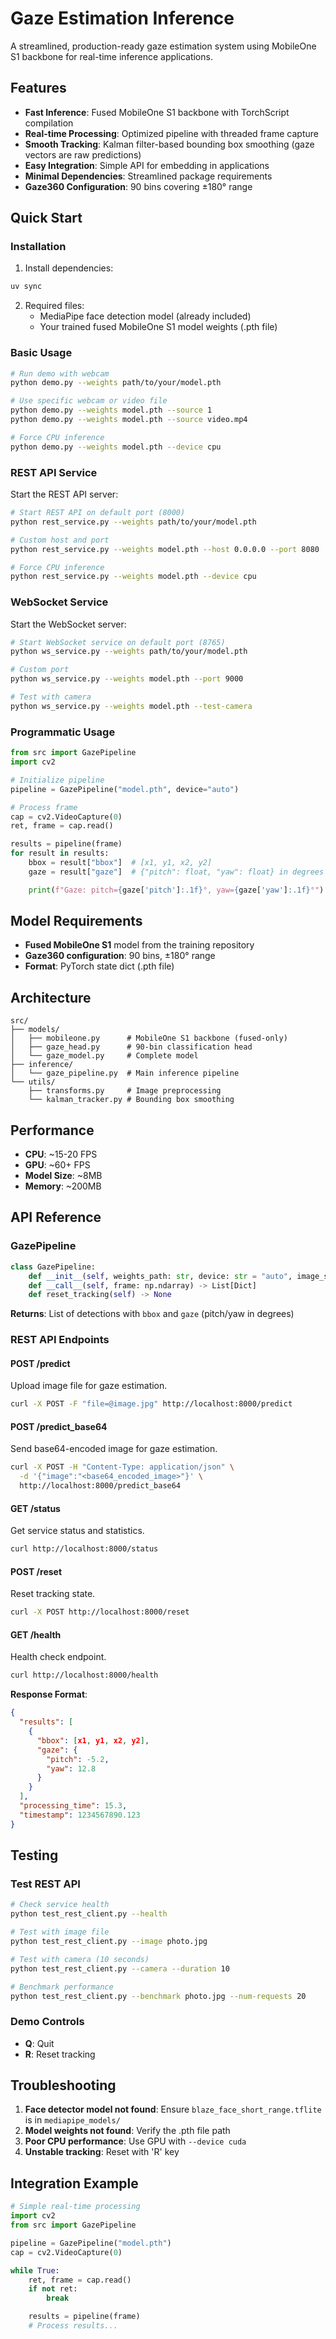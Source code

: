 # Gaze Estimation Inference

A streamlined, production-ready gaze estimation system using MobileOne S1 backbone for real-time inference applications.

## Features

- **Fast Inference**: Fused MobileOne S1 backbone with TorchScript compilation
- **Real-time Processing**: Optimized pipeline with threaded frame capture
- **Smooth Tracking**: Kalman filter-based bounding box smoothing (gaze vectors are raw predictions)
- **Easy Integration**: Simple API for embedding in applications
- **Minimal Dependencies**: Streamlined package requirements
- **Gaze360 Configuration**: 90 bins covering ±180° range

## Quick Start

### Installation

1. Install dependencies:

```bash
uv sync
```

2. Required files:
   - MediaPipe face detection model (already included)
   - Your trained fused MobileOne S1 model weights (.pth file)

### Basic Usage

```bash
# Run demo with webcam
python demo.py --weights path/to/your/model.pth

# Use specific webcam or video file
python demo.py --weights model.pth --source 1
python demo.py --weights model.pth --source video.mp4

# Force CPU inference
python demo.py --weights model.pth --device cpu
```

### REST API Service

Start the REST API server:

```bash
# Start REST API on default port (8000)
python rest_service.py --weights path/to/your/model.pth

# Custom host and port
python rest_service.py --weights model.pth --host 0.0.0.0 --port 8080

# Force CPU inference
python rest_service.py --weights model.pth --device cpu
```

### WebSocket Service

Start the WebSocket server:

```bash
# Start WebSocket service on default port (8765)
python ws_service.py --weights path/to/your/model.pth

# Custom port
python ws_service.py --weights model.pth --port 9000

# Test with camera
python ws_service.py --weights model.pth --test-camera
```

### Programmatic Usage

```python
from src import GazePipeline
import cv2

# Initialize pipeline
pipeline = GazePipeline("model.pth", device="auto")

# Process frame
cap = cv2.VideoCapture(0)
ret, frame = cap.read()

results = pipeline(frame)
for result in results:
    bbox = result["bbox"]  # [x1, y1, x2, y2]
    gaze = result["gaze"]  # {"pitch": float, "yaw": float} in degrees

    print(f"Gaze: pitch={gaze['pitch']:.1f}°, yaw={gaze['yaw']:.1f}°")
```

## Model Requirements

- **Fused MobileOne S1** model from the training repository
- **Gaze360 configuration**: 90 bins, ±180° range
- **Format**: PyTorch state dict (.pth file)

## Architecture

```
src/
├── models/
│   ├── mobileone.py      # MobileOne S1 backbone (fused-only)
│   ├── gaze_head.py      # 90-bin classification head
│   └── gaze_model.py     # Complete model
├── inference/
│   └── gaze_pipeline.py  # Main inference pipeline
└── utils/
    ├── transforms.py     # Image preprocessing
    └── kalman_tracker.py # Bounding box smoothing
```

## Performance

- **CPU**: ~15-20 FPS
- **GPU**: ~60+ FPS
- **Model Size**: ~8MB
- **Memory**: ~200MB

## API Reference

### GazePipeline

```python
class GazePipeline:
    def __init__(self, weights_path: str, device: str = "auto", image_size: int = 224)
    def __call__(self, frame: np.ndarray) -> List[Dict]
    def reset_tracking(self) -> None
```

**Returns**: List of detections with `bbox` and `gaze` (pitch/yaw in degrees)

### REST API Endpoints

#### POST /predict

Upload image file for gaze estimation.

```bash
curl -X POST -F "file=@image.jpg" http://localhost:8000/predict
```

#### POST /predict_base64

Send base64-encoded image for gaze estimation.

```bash
curl -X POST -H "Content-Type: application/json" \
  -d '{"image":"<base64_encoded_image>"}' \
  http://localhost:8000/predict_base64
```

#### GET /status

Get service status and statistics.

```bash
curl http://localhost:8000/status
```

#### POST /reset

Reset tracking state.

```bash
curl -X POST http://localhost:8000/reset
```

#### GET /health

Health check endpoint.

```bash
curl http://localhost:8000/health
```

**Response Format**:

```json
{
  "results": [
    {
      "bbox": [x1, y1, x2, y2],
      "gaze": {
        "pitch": -5.2,
        "yaw": 12.8
      }
    }
  ],
  "processing_time": 15.3,
  "timestamp": 1234567890.123
}
```

## Testing

### Test REST API

```bash
# Check service health
python test_rest_client.py --health

# Test with image file
python test_rest_client.py --image photo.jpg

# Test with camera (10 seconds)
python test_rest_client.py --camera --duration 10

# Benchmark performance
python test_rest_client.py --benchmark photo.jpg --num-requests 20
```

### Demo Controls

- **Q**: Quit
- **R**: Reset tracking

## Troubleshooting

1. **Face detector model not found**: Ensure `blaze_face_short_range.tflite` is in `mediapipe_models/`
2. **Model weights not found**: Verify the .pth file path
3. **Poor CPU performance**: Use GPU with `--device cuda`
4. **Unstable tracking**: Reset with 'R' key

## Integration Example

```python
# Simple real-time processing
import cv2
from src import GazePipeline

pipeline = GazePipeline("model.pth")
cap = cv2.VideoCapture(0)

while True:
    ret, frame = cap.read()
    if not ret:
        break

    results = pipeline(frame)
    # Process results...
```
